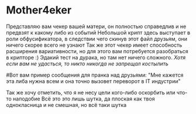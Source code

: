 # Mother4eker
Представляю вам чекер вашей матери, он полностью справедлив и не предвзят к какому либо из событий
Небольшой крипт здесь выступает в роли обфусификатора, в следствии чего скинув этот файл друзьям, они ничего скорее всего не узнают
Так же этот чекер имеет способность расширения вариативности, но для этого вам потребуется разобраться в крипторе :)
Эдакий тест на дурака, но там нет ничего сложного. *Хотя если вам не удасться, то никто никогда не запрещал костылить*

#Вот вам пример сообщения для пранка над друзьями:
"Мне кажется эта либа нужна всем и она точно вызовет переворот в IT индустрии"

Так же хочу отметить, что я не несу цели кого-либо оскорбить или что-то наподобие
Всё это это лишь шутка, да плоская как твоя однокласница и не смешная, но всё таки шутка

